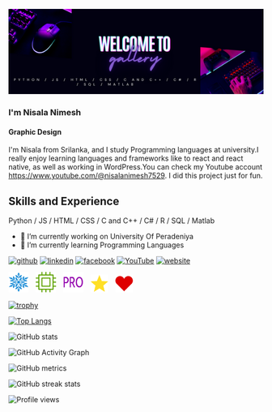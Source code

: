 ![Graphic Design](https://github.com/nisala1997/nisala1997/blob/main/gallery.png)

### I'm Nisala Nimesh
#### Graphic Design
I'm Nisala from Srilanka, and I study Programming languages at university.I really enjoy learning languages and frameworks like to react and react native, as well as working in WordPress.You can check my Youtube account https://www.youtube.com/@nisalanimesh7529. I did this project just for fun.

## Skills and Experience
Python / JS / HTML / CSS / C and C++ / C# / R / SQL / Matlab

- 🔭 I’m currently working on University Of Peradeniya 
- 🌱 I’m currently learning Programming Languages 


[<img src='https://cdn.jsdelivr.net/npm/simple-icons@3.0.1/icons/github.svg' alt='github' height='40'>](https://github.com/https://github.com/nisala1997)  [<img src='https://cdn.jsdelivr.net/npm/simple-icons@3.0.1/icons/linkedin.svg' alt='linkedin' height='40'>](https://www.linkedin.com/in/https://www.linkedin.com/jobs//)  [<img src='https://cdn.jsdelivr.net/npm/simple-icons@3.0.1/icons/facebook.svg' alt='facebook' height='40'>](https://www.facebook.com/https://www.facebook.com/)  [<img src='https://cdn.jsdelivr.net/npm/simple-icons@3.0.1/icons/youtube.svg' alt='YouTube' height='40'>](https://www.youtube.com/channel/https://www.youtube.com/@nisalanimesh7529)  [<img src='https://cdn.jsdelivr.net/npm/simple-icons@3.0.1/icons/icloud.svg' alt='website' height='40'>](https://opensea.io/collection/ceylon-art?fbclid=IwAR0zEIWXRXQy1qN7GqY2oce_gEta8vWRT6dxhI3R8VWCAcVr_uKLFyV5JWM)  

<a href='https://archiveprogram.github.com/'><img src='https://raw.githubusercontent.com/acervenky/animated-github-badges/master/assets/acbadge.gif' width='40' height='40'></a> <a href='https://docs.github.com/en/developers'><img src='https://raw.githubusercontent.com/acervenky/animated-github-badges/master/assets/devbadge.gif' width='40' height='40'></a> <a href='https://github.com/pricing'><img src='https://raw.githubusercontent.com/acervenky/animated-github-badges/master/assets/pro.gif' width='40' height='40'></a> <a href='https://stars.github.com/'><img src='https://raw.githubusercontent.com/acervenky/animated-github-badges/master/assets/starbadge.gif' width='35' height='35'></a> <a href='https://docs.github.com/en/github/supporting-the-open-source-community-with-github-sponsors'><img src='https://raw.githubusercontent.com/acervenky/animated-github-badges/master/assets/sponsorbadge.gif' width='35' height='35'></a> 

[![trophy](https://github-profile-trophy.vercel.app/?username=https://github.com/nisala1997)](https://github.com/ryo-ma/github-profile-trophy)

[![Top Langs](https://github-readme-stats.vercel.app/api/top-langs/?username=https://github.com/nisala1997)](https://github.com/anuraghazra/github-readme-stats)

![GitHub stats](https://github-readme-stats.vercel.app/api?username=https://github.com/nisala1997&show_icons=true&count_private=true)  

![GitHub Activity Graph](https://activity-graph.herokuapp.com/graph?username=https://github.com/nisala1997)  

![GitHub metrics](https://metrics.lecoq.io/https://github.com/nisala1997)  

![GitHub streak stats](https://streak-stats.demolab.com/?user=https://github.com/nisala1997)  

![Profile views](https://gpvc.arturio.dev/https://github.com/nisala1997)  
